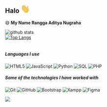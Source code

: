 <h2> Halo  <img src="https://github.com/ABSphreak/ABSphreak/blob/master/gifs/Hi.gif" width="30px"></h2>

😄 <b>My Name Rangga Aditya Nugraha</b> <br>

![github stats](https://github-readme-stats.vercel.app/api?username=ranggaqtay&show_icons=true)<br/>
[![Top Langs](https://github-readme-stats.vercel.app/api/top-langs/?username=ranggaqtay&show_icons=true&layout=compact&theme=vue)](https://github.com/anuraghazra/github-readme-stats) <br> <br>
##### Languages I use

![HTML5](https://img.shields.io/badge/-HTML5-000000?style=flat&logo=html5)
![JavaScript](https://img.shields.io/badge/-JavaScript-000000?style=flat&logo=javascript)
![Python](https://img.shields.io/badge/-Python-000000?style=flat&logo=python)
![SQL](https://img.shields.io/badge/-Mysql-000000?style=flat&logo=Mysql)
![PHP](https://img.shields.io/badge/-PHP-000000?style=flat&logo=PHP)
##### Some of the technologies I have worked with

![Git](https://img.shields.io/badge/-Git-222222?style=flat&logo=git&logoColor=F05032)
![GitHub](https://img.shields.io/badge/-GitHub-222222?style=flat&logo=github&logoColor=181717)
![Bootstrap](https://img.shields.io/badge/-Bootstrap-222222?style=flat&logo=Bootstrap&logoColor=61DAFB)
![Xampp](https://img.shields.io/badge/-Xampp-000000?style=flat&logo=Xampp)
![Figma](https://img.shields.io/badge/-Figma-000000?style=flat&logo=Figma)

<img src="https://komarev.com/ghpvc/?username=ranggaqtay&color=blue&style=flat-square" align="left" />
